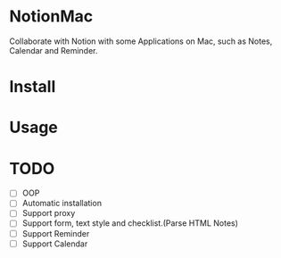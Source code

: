 # NotionMac
 Collaborate with Notion with some Applications on Mac, such as Notes, Calendar and Reminder.

# Install

# Usage

# TODO
- [ ] OOP
- [ ] Automatic installation
- [ ] Support proxy
- [ ] Support form, text style and checklist.(Parse HTML Notes)
- [ ] Support Reminder
- [ ] Support Calendar